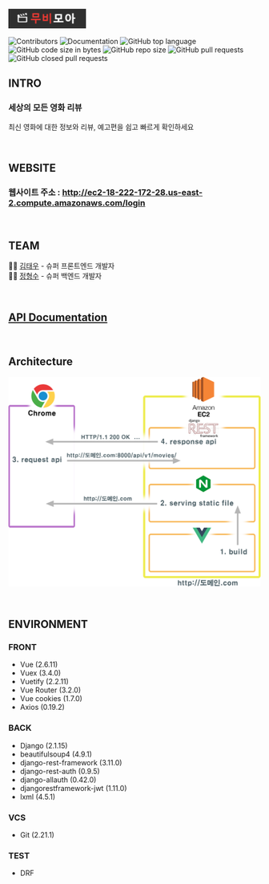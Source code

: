 ![](assets/Screen%20Shot%202020-06-16%20at%2012.45.08%20AM.png)

![Contributors](https://img.shields.io/github/contributors/kim-taewoo/movie-api-pjt)
![Documentation](https://img.shields.io/badge/documentation-yes-brightgreen.svg)
![GitHub top language](https://img.shields.io/github/languages/top/kim-taewoo/movie-api-pjt)
![GitHub code size in bytes](https://img.shields.io/github/languages/code-size/kim-taewoo/movie-api-pjt)
![GitHub repo size](https://img.shields.io/github/repo-size/kim-taewoo/movie-api-pjt)
![GitHub pull requests](https://img.shields.io/github/issues-pr/kim-taewoo/movie-api-pjt)
![GitHub closed pull requests](https://img.shields.io/github/issues-pr-closed/kim-taewoo/movie-api-pjt)


## INTRO

### 세상의 모든 영화 리뷰

최신 영화에 대한 정보와 리뷰, 예고편을 쉽고 빠르게 확인하세요

<br>

## WEBSITE

### 웹사이트 주소 : http://ec2-18-222-172-28.us-east-2.compute.amazonaws.com/login

<br>

## TEAM

💁‍♂️ [김태우](https://github.com/kim-taewoo) - 슈퍼 프론트엔드 개발자<br>
🙋‍♂️ [정형수](https://github.com/jngcii) - 슈퍼 백엔드 개발자<br>

<br>

## [API Documentation](api/docs/README.md)

<br>

## Architecture
![](assets/모양%202.png)

<br>

## ENVIRONMENT
### FRONT
- Vue (2.6.11)
- Vuex (3.4.0)
- Vuetify (2.2.11)
- Vue Router (3.2.0)
- Vue cookies (1.7.0)
- Axios (0.19.2)

### BACK
- Django (2.1.15)
- beautifulsoup4 (4.9.1)
- django-rest-framework (3.11.0)
- django-rest-auth (0.9.5)
- django-allauth (0.42.0)
- djangorestframework-jwt (1.11.0)
- lxml (4.5.1)

### VCS
- Git (2.21.1)

### TEST
- DRF
